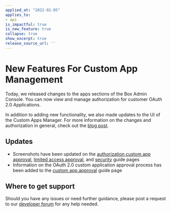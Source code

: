```yaml
---
applied_at: "2022-01-05"
applies_to: 
- api
is_impactful: true
is_new_feature: true
collapse: true
show_excerpt: true
release_source_url: ''
---
```


# New Features For Custom App Management

Today, we released changes to the apps sections of the Box Admin Console. You
can now view and manage authorization for customer OAuth 2.0 Applications.

<!-- more -->

In addition to adding new functionality, we also made updates to the UI of
the Custom Apps Manager. For more information on the changes and authorization
in general, check out the [blog post][2].

## Updates

* Screenshots have been updated on the [authorization][3],[custom app approval][4], [limited access approval][5], and [security][6] guide pages
* Information on the OAuth 2.0 custom application approval process has been added to the [custom app approval][4] guide page

## Where to get support

Should you have any issues or need further guidance, please post a request to
our [developer forum][1] for any help needed.

[1]: https://support.box.com/hc/en-us/community/topics/360001932973-Platform-and-Developer-Forum
[2]: https://medium.com/@anovotny_12970/custom-apps-manager-updates-c79ccf8ebe97
[3]: g://authorization
[4]: g://authorization/custom-app-approval
[5]: g://authorization/limited-access-approval
[6]: g://security
